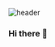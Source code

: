 ![header](https://capsule-render.vercel.app/api?type=waving&color=gradient&customColorList=2&height=250&section=header&text=Crassula&desc=고건&fontSize=70&fontAlign=75&fontAlignY=40&descAlign=75&descAlignY=60)

### Hi there 👋

<!--
**Crassula1994/Crassula1994** is a ✨ _special_ ✨ repository because its `README.md` (this file) appears on your GitHub profile.

Here are some ideas to get you started:

- 🔭 I’m currently working on ...
- 🌱 I’m currently learning ...
- 👯 I’m looking to collaborate on ...
- 🤔 I’m looking for help with ...
- 💬 Ask me about ...
- 📫 How to reach me: ...
- 😄 Pronouns: ...
- ⚡ Fun fact: ...
-->
